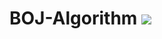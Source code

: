 # BOJ-Algorithm <img src="https://img.shields.io/badge/java-007396?style=for-the-badge&logo=java&logoColor=white">
